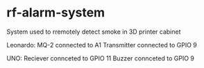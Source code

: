 # rf-alarm-system
 System used to rremotely detect smoke in 3D printer cabinet

 Leonardo:
 MQ-2 connected to A1
 Transmitter connected to GPIO 9

 UNO:
 Reciever connceted to GPIO 11
 Buzzer connceted to GPIO 9


